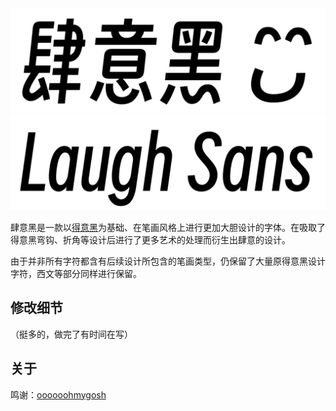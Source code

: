 <img src="testpic\cn.png">
<img src="testpic\en.png">


肆意黑是一款以[得意黑](https://github.com/atelier-anchor/smiley-sans)为基础、在笔画风格上进行更加大胆设计的字体。在吸取了得意黑弯钩、折角等设计后进行了更多艺术的处理而衍生出肆意的设计。

由于并非所有字符都含有后续设计所包含的笔画类型，仍保留了大量原得意黑设计字符，西文等部分同样进行保留。

## 修改细节

（挺多的，做完了有时间在写）

## 关于

鸣谢：[oooooohmygosh](https://space.bilibili.com/38053181)